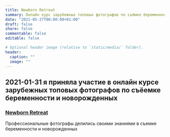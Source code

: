 ```yaml
---
title: Newborn Retreat 
summary: Онлайн курс зарубежных топовых фотографов по съёмке беременности и новорожденных
date: "2021-05-27T00:00:00+01:00"
draft: false
share: false
commentable: false
editable: false

# Optional header image (relative to `static/media/` folder).
header:
  caption: ""
  image: ""
---
```

## 2021-01-31 я приняла участие в онлайн курсе зарубежных топовых фотографов по съёемке беременности и новорожденных
### [Newborn Retreat](https://themilkyway.ca)
Профессиональные фотографы делились своими знаниями в съемке беременности и новорожденных